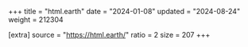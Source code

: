 +++
title = "html.earth"
date = "2024-01-08"
updated = "2024-08-24"
weight = 212304

[extra]
source = "https://html.earth/"
ratio = 2
size = 207
+++
